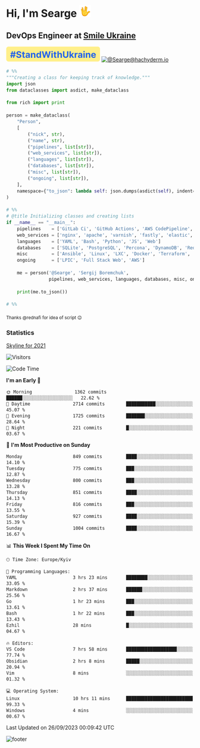 # Hi, I'm Searge <img src="images/vulcan.webp" style="display: inline-block; margin: 0; height: 2rem" alt="Vulcan salute" />

## DevOps Engineer at [Smile Ukraine](https://smile-ukraine.com/en)

[![Stand With Ukraine](https://raw.githubusercontent.com/vshymanskyy/StandWithUkraine/main/badges/StandWithUkraine.svg)](https://stand-with-ukraine.pp.ua)
<a rel="me" href="https://hachyderm.io/@Searge">![@Searge@hachyderm.io](https://img.shields.io/badge/-@Searge-%232B90D9?logo=mastodon&logoColor=white)</a>

```python
# %%
"""Creating a class for keeping track of knowledge."""
import json
from dataclasses import asdict, make_dataclass

from rich import print

person = make_dataclass(
    "Person",
    [
        ("nick", str),
        ("name", str),
        ("pipelines", list[str]),
        ("web_services", list[str]),
        ("languages", list[str]),
        ("databases", list[str]),
        ("misc", list[str]),
        ("ongoing", list[str]),
    ],
    namespace={"to_json": lambda self: json.dumps(asdict(self), indent=4)},
)

# %%
# @title Initializing classes and creating lists
if __name__ == "__main__":
    pipelines    = ['GitLab Ci', 'GitHub Actions', 'AWS CodePipeline', 'Jenkins']
    web_services = ['nginx', 'apache', 'varnish', 'fastly', 'elastic', 'solr']
    languages    = ['YAML', 'Bash', 'Python', 'JS', 'Web']
    databases    = ['SQLite', 'PostgreSQL', 'Percona', 'DynamoDB', 'Redis']
    misc         = ['Ansible', 'Linux', 'LXC', 'Docker', 'Terraform', 'AWS']
    ongoing      = ['LPIC', 'Full Stack Web', 'AWS']

    me = person('@Searge', 'Sergij Boremchuk',
                pipelines, web_services, languages, databases, misc, ongoing)

    print(me.to_json())

# %%

```

<sub>Thanks @rednafi for idea of script :wink:</sub>

### Statistics

[Skyline for 2021](https://skyline.github.com/Searge/2021)

![Visitors](https://komarev.com/ghpvc/?username=searge&label=Profile%20views&color=0e75b6&style=flat) 
<!--START_SECTION:waka-->
![Code Time](http://img.shields.io/badge/Code%20Time-2%2C237%20hrs%2037%20mins-blue)

**I'm an Early 🐤** 

```text
🌞 Morning                1362 commits        ██████░░░░░░░░░░░░░░░░░░░   22.62 % 
🌆 Daytime                2714 commits        ███████████░░░░░░░░░░░░░░   45.07 % 
🌃 Evening                1725 commits        ███████░░░░░░░░░░░░░░░░░░   28.64 % 
🌙 Night                  221 commits         █░░░░░░░░░░░░░░░░░░░░░░░░   03.67 % 
```
📅 **I'm Most Productive on Sunday** 

```text
Monday                   849 commits         ████░░░░░░░░░░░░░░░░░░░░░   14.10 % 
Tuesday                  775 commits         ███░░░░░░░░░░░░░░░░░░░░░░   12.87 % 
Wednesday                800 commits         ███░░░░░░░░░░░░░░░░░░░░░░   13.28 % 
Thursday                 851 commits         ████░░░░░░░░░░░░░░░░░░░░░   14.13 % 
Friday                   816 commits         ███░░░░░░░░░░░░░░░░░░░░░░   13.55 % 
Saturday                 927 commits         ████░░░░░░░░░░░░░░░░░░░░░   15.39 % 
Sunday                   1004 commits        ████░░░░░░░░░░░░░░░░░░░░░   16.67 % 
```


📊 **This Week I Spent My Time On** 

```text
🕑︎ Time Zone: Europe/Kyiv

💬 Programming Languages: 
YAML                     3 hrs 23 mins       ████████░░░░░░░░░░░░░░░░░   33.05 % 
Markdown                 2 hrs 37 mins       ██████░░░░░░░░░░░░░░░░░░░   25.56 % 
Go                       1 hr 23 mins        ███░░░░░░░░░░░░░░░░░░░░░░   13.61 % 
Bash                     1 hr 22 mins        ███░░░░░░░░░░░░░░░░░░░░░░   13.43 % 
Ezhil                    28 mins             █░░░░░░░░░░░░░░░░░░░░░░░░   04.67 % 

🔥 Editors: 
VS Code                  7 hrs 58 mins       ███████████████████░░░░░░   77.74 % 
Obsidian                 2 hrs 8 mins        █████░░░░░░░░░░░░░░░░░░░░   20.94 % 
Vim                      8 mins              ░░░░░░░░░░░░░░░░░░░░░░░░░   01.32 % 

💻 Operating System: 
Linux                    10 hrs 11 mins      █████████████████████████   99.33 % 
Windows                  4 mins              ░░░░░░░░░░░░░░░░░░░░░░░░░   00.67 % 
```


 Last Updated on 26/09/2023 00:09:42 UTC
<!--END_SECTION:waka-->

![footer](https://capsule-render.vercel.app/api?type=waving&color=gradient&customColorList=14,21&height=82&section=footer)

